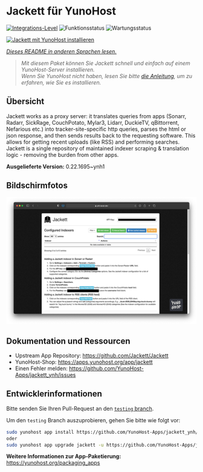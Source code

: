 <!--
N.B.: Diese README wurde automatisch von <https://github.com/YunoHost/apps/tree/master/tools/readme_generator> generiert.
Sie darf NICHT von Hand bearbeitet werden.
-->

# Jackett für YunoHost

[![Integrations-Level](https://apps.yunohost.org/badge/integration/jackett)](https://ci-apps.yunohost.org/ci/apps/jackett/)
![Funktionsstatus](https://apps.yunohost.org/badge/state/jackett)
![Wartungsstatus](https://apps.yunohost.org/badge/maintained/jackett)

[![Jackett mit YunoHost installieren](https://install-app.yunohost.org/install-with-yunohost.svg)](https://install-app.yunohost.org/?app=jackett)

*[Dieses README in anderen Sprachen lesen.](./ALL_README.md)*

> *Mit diesem Paket können Sie Jackett schnell und einfach auf einem YunoHost-Server installieren.*  
> *Wenn Sie YunoHost nicht haben, lesen Sie bitte [die Anleitung](https://yunohost.org/install), um zu erfahren, wie Sie es installieren.*

## Übersicht

Jackett works as a proxy server: it translates queries from apps (Sonarr, Radarr, SickRage, CouchPotato, Mylar3, Lidarr, DuckieTV, qBittorrent, Nefarious etc.) into tracker-site-specific http queries, parses the html or json response, and then sends results back to the requesting software. This allows for getting recent uploads (like RSS) and performing searches. Jackett is a single repository of maintained indexer scraping & translation logic - removing the burden from other apps.


**Ausgelieferte Version:** 0.22.1695~ynh1

## Bildschirmfotos

![Bildschirmfotos von Jackett](./doc/screenshots/demo.png)

## Dokumentation und Ressourcen

- Upstream App Repository: <https://github.com/Jackett/Jackett>
- YunoHost-Shop: <https://apps.yunohost.org/app/jackett>
- Einen Fehler melden: <https://github.com/YunoHost-Apps/jackett_ynh/issues>

## Entwicklerinformationen

Bitte senden Sie Ihren Pull-Request an den [`testing` branch](https://github.com/YunoHost-Apps/jackett_ynh/tree/testing).

Um den `testing` Branch auszuprobieren, gehen Sie bitte wie folgt vor:

```bash
sudo yunohost app install https://github.com/YunoHost-Apps/jackett_ynh/tree/testing --debug
oder
sudo yunohost app upgrade jackett -u https://github.com/YunoHost-Apps/jackett_ynh/tree/testing --debug
```

**Weitere Informationen zur App-Paketierung:** <https://yunohost.org/packaging_apps>
